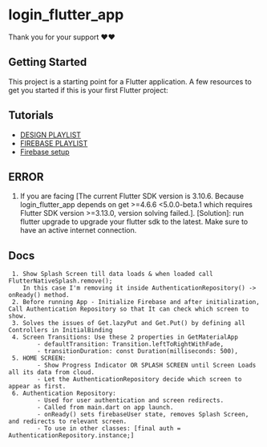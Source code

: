 # login_flutter_app

Thank you for your support ❤️❤️

## Getting Started

This project is a starting point for a Flutter application.
A few resources to get you started if this is your first Flutter project:

## Tutorials
- [DESIGN PLAYLIST](https://www.youtube.com/playlist?list=PL5jb9EteFAODpfNJu8U2CMqKFp4NaXlto)
- [FIREBASE PLAYLIST](https://www.youtube.com/playlist?list=PL5jb9EteFAOC9V6ZHAIg3ycLtjURdVxUH)
- [Firebase setup](https://www.youtube.com/watch?v=fxDusoMcWj8)




## ERROR
  1. If you are facing [The current Flutter SDK version is 3.10.6. Because login_flutter_app depends on get >=4.6.6 <5.0.0-beta.1 which requires Flutter SDK version >=3.13.0, version solving failed.].
     [Solution]: run flutter upgrade to upgrade your flutter sdk to the latest. Make sure to have an active internet connection.


## Docs
     1. Show Splash Screen till data loads & when loaded call FlutterNativeSplash.remove(); 
        In this case I'm removing it inside AuthenticationRepository() -> onReady() method.
     2. Before running App - Initialize Firebase and after initialization, Call Authentication Repository so that It can check which screen to show.
     3. Solves the issues of Get.lazyPut and Get.Put() by defining all Controllers in InitialBinding
     4. Screen Transitions: Use these 2 properties in GetMaterialApp
            - defaultTransition: Transition.leftToRightWithFade,
            - transitionDuration: const Duration(milliseconds: 500),
     5. HOME SCREEN:
            - Show Progress Indicator OR SPLASH SCREEN until Screen Loads all its data from cloud.
            - Let the AuthenticationRepository decide which screen to appear as first.
     6. Authentication Repository:
            - Used for user authentication and screen redirects.
            - Called from main.dart on app launch.
            - onReady() sets firebaseUser state, removes Splash Screen, and redirects to relevant screen.
            - To use in other classes: [final auth = AuthenticationRepository.instance;]
